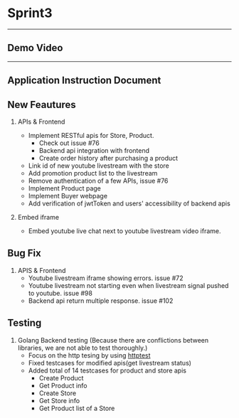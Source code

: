 # Sprint3
---
## Demo Video

---
## Application Instruction Document

## New Feautures
1. APIs & Frontend
    - Implement RESTful apis for Store, Product.
      - Check out issue #76
      - Backend api integration with frontend
      - Create order history after purchasing a product
    - Link id of new youtube livestream with the store 
    - Add promotion product list to the livestream
    - Remove authentication of a few APIs, issue #76
    - Implement Product page
    - Implement Buyer webpage
    - Add verification of jwtToken and users' accessibility of backend apis
    
2. Embed iframe
    - Embed youtube live chat next to youtube livestream video iframe.
## Bug Fix
1. APIS & Frontend
    - Youtube livestream iframe showing errors. issue #72
    - Youtube livestream not starting even when livestream signal pushed to youtube. issue #98
    - Backend api return multiple response. issue #102
## Testing
1. Golang Backend testing (Because there are conflictions between libraries, we are not able to test thoroughly.)
    - Focus on the http tesing by using [httptest](https://pkg.go.dev/net/http/httptest)
    - Fixed testcases for modified apis(get livestream status)
    - Added total of 14 testcases for product and store apis
        - Create Product
        - Get Product info
        - Create Store
        - Get Store info
        - Get Product list of a Store
 
